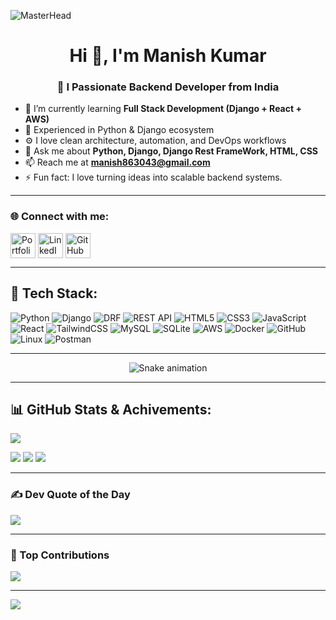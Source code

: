<!-- 💻 Backend Developer Banner -->
![MasterHead](https://user-images.githubusercontent.com/80781196/190216139-7697aa5a-c9a0-4bd6-80bf-3aca76a2e1c8.gif)


<h1 align="center">Hi 👋, I'm Manish Kumar</h1>
<h3 align="center">🚀 I Passionate Backend Developer from India</h3>

- 🌱 I’m currently learning **Full Stack Development (Django + React + AWS)**
- 🐍 Experienced in Python & Django ecosystem
- ⚙️ I love clean architecture, automation, and DevOps workflows
- 💬 Ask me about **Python, Django, Django Rest FrameWork, HTML, CSS**
- 📫 Reach me at **manish863043@gmail.com**
- ⚡ Fun fact: I love turning ideas into scalable backend systems.

---

### 🌐 Connect with me:
<p align="left">
<a href="#" target="_blank"><img align="center" src="https://encrypted-tbn0.gstatic.com/images?q=tbn:ANd9GcR4WOKyKTz7IwY39yRMPMnZeh_NHEKRSwXF9A&s" alt="Portfolio" height="40" width="40" /></a>
<a href="https://www.linkedin.com/in/manish-kumar-779bb8216/" target="_blank"><img align="center" src="https://skillicons.dev/icons?i=linkedin" alt="LinkedIn" height="40" width="40" /></a>
  <a href="https://github.com/Manish86-30" target="_blank"><img align="center" src="https://skillicons.dev/icons?i=github" alt="GitHub" height="40" width="40" />
</a>
</p>

---

## 🧠 Tech Stack:
![Python](https://img.shields.io/badge/Python-3670A0?style=for-the-badge&logo=python&logoColor=ffdd54)
![Django](https://img.shields.io/badge/Django-092E20?style=for-the-badge&logo=django&logoColor=white)
![DRF](https://img.shields.io/badge/DRF-FF1709?style=for-the-badge&logo=django&logoColor=white)
![REST API](https://img.shields.io/badge/REST%20API-009688?style=for-the-badge&logo=fastapi&logoColor=white)
![HTML5](https://img.shields.io/badge/HTML5-%23E34F26.svg?style=for-the-badge&logo=html5&logoColor=white)
![CSS3](https://img.shields.io/badge/CSS3-%231572B6.svg?style=for-the-badge&logo=css3&logoColor=white)
![JavaScript](https://img.shields.io/badge/JavaScript-%23323330.svg?style=for-the-badge&logo=javascript&logoColor=%23F7DF1E)
![React](https://img.shields.io/badge/React-%2320232a.svg?style=for-the-badge&logo=react&logoColor=%2361DAFB)
![TailwindCSS](https://img.shields.io/badge/TailwindCSS-%2338B2AC.svg?style=for-the-badge&logo=tailwind-css&logoColor=white)
![MySQL](https://img.shields.io/badge/MySQL-00f.svg?style=for-the-badge&logo=mysql&logoColor=white)
![SQLite](https://img.shields.io/badge/SQLite-003B57?style=for-the-badge&logo=sqlite&logoColor=white)
![AWS](https://img.shields.io/badge/AWS-%23FF9900.svg?style=for-the-badge&logo=amazon-aws&logoColor=white)
![Docker](https://img.shields.io/badge/Docker-0db7ed.svg?style=for-the-badge&logo=docker&logoColor=white)
![GitHub](https://img.shields.io/badge/GitHub-%23121011.svg?style=for-the-badge&logo=github&logoColor=white)
![Linux](https://img.shields.io/badge/Linux-FCC624?style=for-the-badge&logo=linux&logoColor=black)
![Postman](https://img.shields.io/badge/Postman-FF6C37?style=for-the-badge&logo=postman&logoColor=white)

---
<div align="center">
  <img src="https://profile-readme-generator.com/assets/snake.svg" alt="Snake animation" />
</div>

---

## 📊 GitHub Stats & Achivements:
![](https://github-profile-trophy.vercel.app/?username=Manish&theme=radical&no-frame=false&no-bg=false&margin-w=4)


![](https://github-readme-stats.vercel.app/api?username=Manish&theme=radical&hide_border=false&include_all_commits=true&count_private=true)
![](https://github-readme-streak-stats.herokuapp.com/?user=Manish&theme=radical&hide_border=false)
![](https://github-readme-stats.vercel.app/api/top-langs/?username=Manish&theme=radical&hide_border=false&layout=compact)

---

### ✍️ Dev Quote of the Day
![](https://quotes-github-readme.vercel.app/api?type=horizontal&theme=radical)

---

### 🌟 Top Contributions
![](https://github-contributor-stats.vercel.app/api?username=Manish86-30&limit=5&theme=radical&combine_all_yearly_contributions=true)

---

[![](https://visitcount.itsvg.in/api?id=Manish86-30&label=Profile%20Views&color=0&icon=5&pretty=true)](https://visitcount.itsvg.in)
